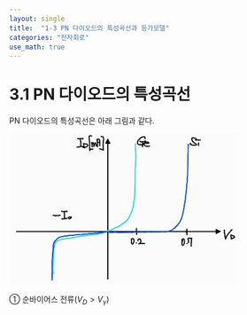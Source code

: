 ```yaml
---
layout: single
title:  "1-3 PN 다이오드의 특성곡선과 등가모델"
categories: "전자회로"
use_math: true
---
```


# 3.1 PN 다이오드의 특성곡선

PN 다이오드의 특성곡선은 아래 그림과 같다.

![[Figure_1]_PN_diode_characteristic_curve](../images/2024-03-31-first/[Figure_1]_PN_diode_characteristic_curve-1712025739270-3.png)

① 순바이어스 전류($V_D>V_\gamma$)